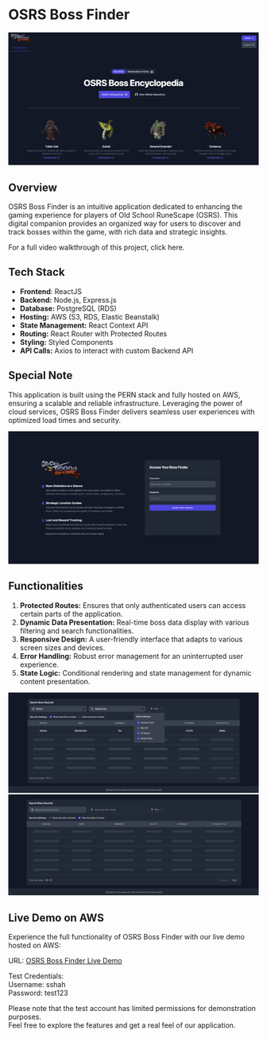 # OSRS Boss Finder

![Main Page](https://github.com/shahzada-shah/OSRSBossFinder/blob/main/assets/img_02.png)

## Overview
OSRS Boss Finder is an intuitive application dedicated to enhancing the gaming experience for players of Old School RuneScape (OSRS). 
This digital companion provides an organized way for users to discover and track bosses within the game, with rich data and strategic insights.

For a full video walkthrough of this project, click here.

## Tech Stack
- **Frontend**: ReactJS
- **Backend:** Node.js, Express.js
- **Database:** PostgreSQL (RDS)
- **Hosting:** AWS (S3, RDS, Elastic Beanstalk)
- **State Management:** React Context API
- **Routing:** React Router with Protected Routes
- **Styling:** Styled Components
- **API Calls:** Axios to interact with custom Backend API

## Special Note
This application is built using the PERN stack and fully hosted on AWS, ensuring a scalable and reliable infrastructure. Leveraging the power of cloud services, 
OSRS Boss Finder delivers seamless user experiences with optimized load times and security.

![Main Page](https://github.com/shahzada-shah/OSRSBossFinder/blob/main/assets/img_01.png)

## Functionalities
1. **Protected Routes:** Ensures that only authenticated users can access certain parts of the application.
2. **Dynamic Data Presentation:** Real-time boss data display with various filtering and search functionalities.
3. **Responsive Design:** A user-friendly interface that adapts to various screen sizes and devices.
4. **Error Handling:** Robust error management for an uninterrupted user experience.
5. **State Logic:** Conditional rendering and state management for dynamic content presentation.

![Main Page](https://github.com/shahzada-shah/OSRSBossFinder/blob/main/assets/img_03.png)
![Main Page](https://github.com/shahzada-shah/OSRSBossFinder/blob/main/assets/img_4.png)


## Live Demo on AWS
Experience the full functionality of OSRS Boss Finder with our live demo hosted on AWS:

URL: [OSRS Boss Finder Live Demo](http://osrsfinder.s3-website-us-east-1.amazonaws.com)

Test Credentials: <br/>
Username: sshah <br/>
Password: test123

Please note that the test account has limited permissions for demonstration purposes. <br/>Feel free to explore the features and get a real feel of our application.
